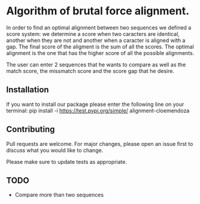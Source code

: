 # Algorithm of brutal force alignment.

In order to find an optimal alignment between two sequences we defined a score system: we determine a score when two caracters are identical, another when they are not and another when a caracter is aligned with a gap.
The final score of the aligment is the sum of all the scores.
The optimal alignment is the one that has the higher score of all the possible alignments. 


The user can enter 2 sequences that he wants to compare as well as the match score, the missmatch score and the score gap that he desire.


## Installation
If you want to install our package please enter the following line on your terminal:
pip install -i https://test.pypi.org/simple/ alignment-cloemendoza


## Contributing
Pull requests are welcome. For major changes, please open an issue first to discuss what you would like to change.

Please make sure to update tests as appropriate.



## TODO

 * Compare more than two sequences 

